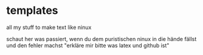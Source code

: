 templates
=========

all my stuff to make text like ninux

schaut her was passiert, wenn du dem puristischen ninux in die hände fällst 
und den fehler machst "erkläre mir bitte was latex und github ist"
